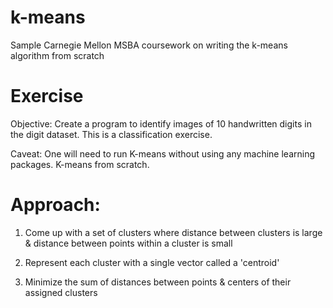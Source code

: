 # k-means

Sample Carnegie Mellon MSBA coursework on writing the k-means algorithm from scratch

# Exercise
Objective: Create a program to identify images of 10 handwritten digits in the digit dataset. This is a classification exercise.

Caveat: One will need to run K-means without using any machine learning packages. K-means from scratch.

# Approach:
1. Come up with a set of clusters where distance between clusters is large & distance between points within a cluster is small

2. Represent each cluster with a single vector called a 'centroid'

3. Minimize the sum of distances between points & centers of their assigned clusters
